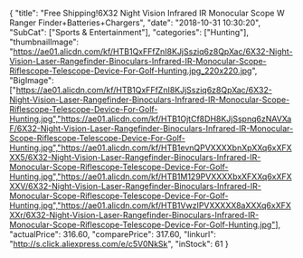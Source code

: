 {
	"title": "Free Shipping!6X32 Night Vision Infrared IR Monocular Scope W Ranger Finder+Batteries+Chargers",
	"date": "2018-10-31 10:30:20",
	"SubCat": ["Sports & Entertainment"],
	"categories": ["Hunting"],
	"thumbnailImage": "https://ae01.alicdn.com/kf/HTB1QxFFfZnI8KJjSsziq6z8QpXac/6X32-Night-Vision-Laser-Rangefinder-Binoculars-Infrared-IR-Monocular-Scope-Riflescope-Telescope-Device-For-Golf-Hunting.jpg_220x220.jpg",
	"BigImage": ["https://ae01.alicdn.com/kf/HTB1QxFFfZnI8KJjSsziq6z8QpXac/6X32-Night-Vision-Laser-Rangefinder-Binoculars-Infrared-IR-Monocular-Scope-Riflescope-Telescope-Device-For-Golf-Hunting.jpg","https://ae01.alicdn.com/kf/HTB1OjtCf8DH8KJjSspnq6zNAVXaF/6X32-Night-Vision-Laser-Rangefinder-Binoculars-Infrared-IR-Monocular-Scope-Riflescope-Telescope-Device-For-Golf-Hunting.jpg","https://ae01.alicdn.com/kf/HTB1evnQPVXXXXbnXpXXq6xXFXXX5/6X32-Night-Vision-Laser-Rangefinder-Binoculars-Infrared-IR-Monocular-Scope-Riflescope-Telescope-Device-For-Golf-Hunting.jpg","https://ae01.alicdn.com/kf/HTB1M129PVXXXXbxXFXXq6xXFXXXV/6X32-Night-Vision-Laser-Rangefinder-Binoculars-Infrared-IR-Monocular-Scope-Riflescope-Telescope-Device-For-Golf-Hunting.jpg","https://ae01.alicdn.com/kf/HTB1VwzIPVXXXXX8aXXXq6xXFXXXr/6X32-Night-Vision-Laser-Rangefinder-Binoculars-Infrared-IR-Monocular-Scope-Riflescope-Telescope-Device-For-Golf-Hunting.jpg"],
	"actualPrice": 316.60,
	"comparePrice": 317.60,
	"linkurl": "http://s.click.aliexpress.com/e/c5V0NkSk",
	"inStock": 61
}
